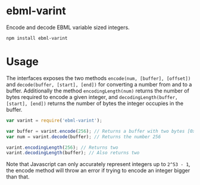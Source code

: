 # ebml-varint

Encode and decode EBML variable sized integers.

	npm install ebml-varint

# Usage

The interfaces exposes the two methods `encode(num, [buffer], [offset])` and `decode(buffer, [start], [end])` for converting a number from and to a buffer. Additionally the method `encodingLength(num)` returns the number of bytes required to encode a given integer, and `decodingLength(buffer, [start], [end])` returns the number of bytes the integer occupies in the buffer.

```javascript
var varint = require('ebml-varint');

var buffer = varint.encode(256); // Returns a buffer with two bytes [0x41, 0x00]
var num = varint.decode(buffer); // Returns the number 256

varint.encodingLength(256); // Returns two
varint.decodingLength(buffer); // Also returns two
```

Note that Javascript can only accurately represent integers up to `2^53 - 1`, the encode method will throw an error if trying to encode an integer bigger than that.
